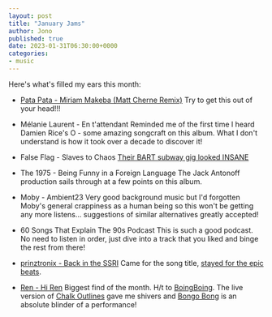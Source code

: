 ```yaml
---
layout: post
title: "January Jams"
author: Jono
published: true
date: 2023-01-31T06:30:00+0000
categories:
- music
---
```

Here's what's filled my ears this month:
* [Pata Pata - Miriam Makeba (Matt Cherne Remix)](https://www.youtube.com/watch?v=3rOr8-IorVs)
 Try to get this out of your head!!!

* Mélanie Laurent - En t'attendant
	Reminded me of the first time I heard Damien Rice's O - some amazing songcraft on this album. What I don't understand is how it took over a decade to discover it!

* False Flag - Slaves to Chaos 
	[Their BART subway gig looked INSANE](https://www.instagram.com/falseflagsf/)

* The 1975 - Being Funny in a Foreign Language
	The Jack Antonoff production sails through at a few points on this album.

* Moby - Ambient23
	Very good background music but I'd forgotten Moby's general crappiness as a human being so this won't be getting any more listens... suggestions of  similar alternatives greatly accepted! 

* 60 Songs That Explain The 90s Podcast
	This is such a good podcast. No need to listen in order, just dive into a track that you liked and binge the rest from there!

* [prinztronix - Back in the SSRI](https://tiep.bandcamp.com/album/anyone-for-pong)
	Came for the song title, [stayed for the epic beats](https://tiep.bandcamp.com/album/pressing-buttons). 

* [Ren - Hi Ren](https://www.youtube.com/watch?v=s_nc1IVoMxc)
	Biggest find of the month. H/t to [BoingBoing](https://boingboing.net/2023/01/30/discovering-the-intense-refreshingly-unique-music-of-ren.html). The live version of [Chalk Outlines](https://www.youtube.com/watch?v=35yALr_opeg) gave me shivers and [Bongo Bong](https://www.youtube.com/watch?v=EQAUupOFarw) is an absolute blinder of a performance! 
